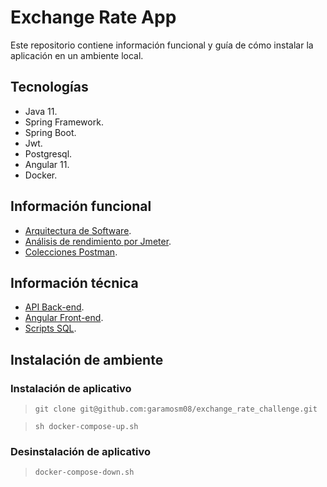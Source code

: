 # Exchange Rate App

Este repositorio contiene información funcional y guía de cómo instalar la aplicación en un ambiente local.

## Tecnologías

* Java 11.
* Spring Framework.
* Spring Boot.
* Jwt.
* Postgresql.
* Angular 11.
* Docker.

## Información funcional

* [Arquitectura de Software](https://github.com/garamosm08/exchange_rate_challenge/blob/master/doc_arquitecture/Arquitectura%20de%20Software%20-%20Exchange%20Rate%20BCP%20-%20Gustavo%20Ramos.pdf).
* [Análisis de rendimiento por Jmeter](https://github.com/garamosm08/exchange_rate_challenge/tree/master/jmeter-performance).
* [Colecciones Postman](https://github.com/garamosm08/exchange_rate_challenge/tree/master/postman_collections).

## Información técnica

* [API Back-end](https://github.com/garamosm08/exchange_rate_challenge/tree/master/exchangerate).
* [Angular Front-end](https://github.com/garamosm08/exchange_rate_challenge/tree/master/frontexchangerate).
* [Scripts SQL](https://github.com/garamosm08/exchange_rate_challenge/tree/master/sql_scripts).

## Instalación de ambiente

### Instalación de aplicativo

> `git clone git@github.com:garamosm08/exchange_rate_challenge.git`

> `sh docker-compose-up.sh`

### Desinstalación de aplicativo

> `docker-compose-down.sh`